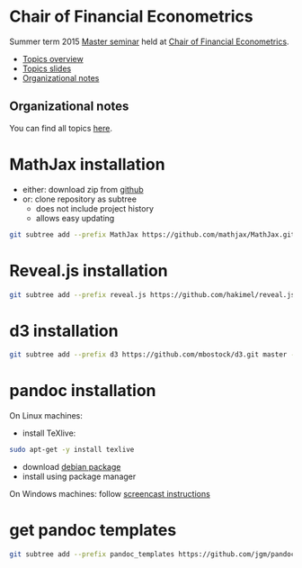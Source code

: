 # Chair of Financial Econometrics

Summer term 2015 [Master
seminar](http://www.finmetrics.statistik.uni-muenchen.de/studium_lehre/sommersemester_2015/seminar_ma_ss_2015/index.html)
held at [Chair of Financial
Econometrics](http://www.finmetrics.statistik.uni-muenchen.de/index.html).

- [Topics overview](http://cgroll.github.io/ss_15_ma/output/topics.html)
- [Topics slides](http://cgroll.github.io/ss_15_ma/output/topics_pres.html)
- [Organizational
  notes](http://cgroll.github.io/ss_15_ma/output/modus_operandi.html)

## Organizational notes

You can find all topics [here](http://cgroll.github.io/ss_15_ma/topics.html).

# MathJax installation

- either: download zip from [github](https://github.com/mathjax/MathJax)
- or: clone repository as subtree 
  - does not include project history
  - allows easy updating

````sh
git subtree add --prefix MathJax https://github.com/mathjax/MathJax.git master --squash
````

# Reveal.js installation

````sh
git subtree add --prefix reveal.js https://github.com/hakimel/reveal.js.git master --squash
````

# d3 installation

````sh
git subtree add --prefix d3 https://github.com/mbostock/d3.git master --squash
````
# pandoc installation


On Linux machines:
- install TeXlive:
````sh
sudo apt-get -y install texlive
````
- download [debian
  package](https://github.com/jgm/pandoc/releases/download/1.13.2/pandoc-1.13.2-1-amd64.deb)
- install using package manager

On Windows machines: follow [screencast instructions](https://youtu.be/N9zVyggYeyU)

# get pandoc templates

````sh
git subtree add --prefix pandoc_templates https://github.com/jgm/pandoc-templates.git master --squash
````
